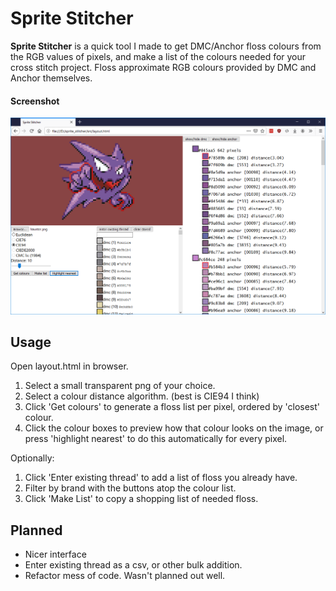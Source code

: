 Sprite Stitcher
======
**Sprite Stitcher** is a quick tool I made to get DMC/Anchor floss colours from the RGB values of pixels, and make a list of the colours needed for your cross stitch project. Floss approximate RGB colours provided by DMC and Anchor themselves.

#### Screenshot
![layout screenshot](resources/screenshot.png "layout screenshot")

## Usage
Open layout.html in browser.

1) Select a small transparent png of your choice.
2) Select a colour distance algorithm. (best is CIE94 I think)
3) Click 'Get colours' to generate a floss list per pixel, ordered by 'closest' colour.
4) Click the colour boxes to preview how that colour looks on the image, or press 'highlight nearest' to do this automatically for every pixel.

Optionally:
1) Click 'Enter existing thread' to add a list of floss you already have.
2) Filter by brand with the buttons atop the colour list.
4) Click 'Make List' to copy a shopping list of needed floss.

## Planned
- Nicer interface
- Enter existing thread as a csv, or other bulk addition.
- Refactor mess of code. Wasn't planned out well.
